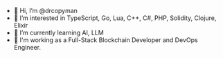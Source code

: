 - 👋 Hi, I’m @drcopyman
- 👀 I’m interested in TypeScript, Go, Lua, C++, C#, PHP, Solidity, Clojure, Elixir
- 🌱 I’m currently learning AI, LLM 
- 💼 I'm working as a Full-Stack Blockchain Developer and DevOps Engineer.
